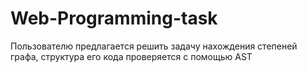 # Web-Programming-task
Пользователю предлагается решить задачу нахождения степеней графа, структура его кода проверяется с помощью AST
